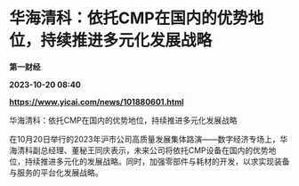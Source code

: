 # 华海清科：依托CMP在国内的优势地位，持续推进多元化发展战略
**第一财经**

**2023-10-20 08:40**

**https://www.yicai.com/news/101880601.html**

华海清科：依托CMP在国内的优势地位，持续推进多元化发展战略

在10月20日举行的2023年沪市公司高质量发展集体路演——数字经济专场上，华海清科副总经理、董秘王同庆表示，未来公司将依托CMP设备在国内的优势地位，持续推进多元化的发展战略。同时，加强零部件与耗材的开发，以求实现装备与服务的平台化发展战略。